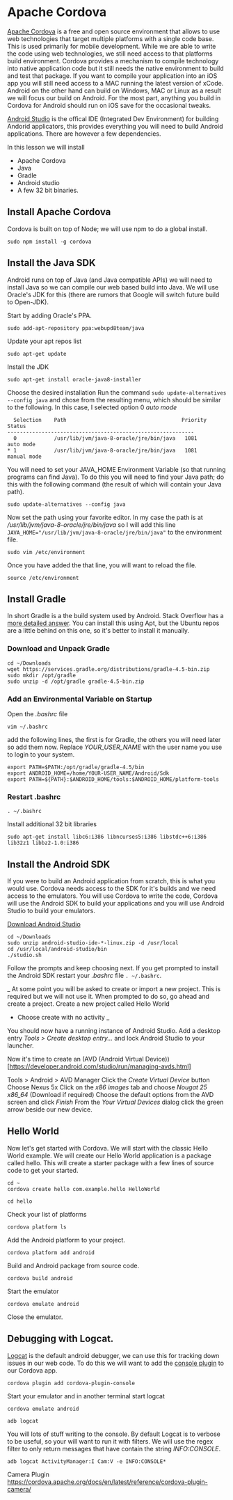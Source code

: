 # Apache Cordova
[Apache Cordova](https://cordova.apache.org/) is a free and open source environment that allows to use web technologies that target multiple platforms with a single code base. This is used primarily for mobile development. While we are able to write the code using web technologies, we still need access to that platforms build environment. Cordova provides a mechanism to compile technology into native application code but it still needs the native environment to build and test that package. If you want to compile your application into an iOS app you will still need access to a MAC running the latest version of xCode. Android on the other hand can build on Windows, MAC or Linux as a result we will focus our build on Android. For the most part, anything you build in Cordova for Android should run on iOS save for the occasional tweaks.

[Android Studio](https://developer.android.com/studio/index.html) is the offical IDE (Integrated Dev Environment) for building Andorid applicators, this provides everything you will need to build Android applications. There are however a few dependencies.

In this lesson we will install
* Apache Cordova
* Java
* Gradle
* Android studio
* A few 32 bit binaries.

## Install Apache Cordova

Cordova is built on top of Node; we will use npm to do a global install.

```
sudo npm install -g cordova
```

## Install the Java SDK
Android runs on top of Java (and Java compatible APIs) we will need to install Java so we can compile our web based build into Java. We will use Oracle's JDK for this (there are rumors that Google will switch future build to Open-JDK).

Start by adding Oracle's PPA.

```
sudo add-apt-repository ppa:webupd8team/java
```

Update your apt repos list

```
sudo apt-get update
```

Install the JDK

```
sudo apt-get install oracle-java8-installer
```

Choose the desired installation
Run the command ```sudo update-alternatives --config java``` and chose from the resulting menu, which should be similar to the following. In this case, I selected option 0 _auto mode_

```
  Selection    Path                                     Priority   Status
------------------------------------------------------------
  0            /usr/lib/jvm/java-8-oracle/jre/bin/java   1081      auto mode
* 1            /usr/lib/jvm/java-8-oracle/jre/bin/java   1081      manual mode
```

You will need to set your JAVA_HOME Environment Variable (so that running programs can  find Java). To do this you will need to find your Java path; do this with the following command (the result of which will contain your Java path).

```
sudo update-alternatives --config java
```

Now set the path using your favorite editor. In my case the path is at _/usr/lib/jvm/java-8-oracle/jre/bin/java_ so I will add this line ```JAVA_HOME="/usr/lib/jvm/java-8-oracle/jre/bin/java"``` to the environment file.

```
sudo vim /etc/environment
```

Once you have added the that line, you will want to reload the file.

```
source /etc/environment
```

## Install Gradle

In short Gradle is a the build system used by Android. Stack Overflow has a [more detailed answer](https://stackoverflow.com/questions/16754643/what-is-gradle-in-android-studio). You can install this using Apt, but the Ubuntu repos are a little behind on this one, so it's better to install it manually.

### Download and Unpack Gradle

```
cd ~/Downloads
wget https://services.gradle.org/distributions/gradle-4.5-bin.zip
sudo mkdir /opt/gradle
sudo unzip -d /opt/gradle gradle-4.5-bin.zip
```

### Add an Environmental Variable on Startup

Open the _.bashrc_ file

```
vim ~/.bashrc
```

add the following lines, the first is for Gradle, the others you will need later so add them now. Replace *YOUR_USER_NAME* with the user name you use to login to your system.

```
export PATH=$PATH:/opt/gradle/gradle-4.5/bin
export ANDROID_HOME=/home/YOUR-USER_NAME/Android/Sdk
export PATH=${PATH}:$ANDROID_HOME/tools:$ANDROID_HOME/platform-tools
```

### Restart .bashrc

```
. ~/.bashrc
```

Install additional 32 bit libraries

```
sudo apt-get install libc6:i386 libncurses5:i386 libstdc++6:i386 lib32z1 libbz2-1.0:i386
```

## Install the Android SDK

If you were to build an Android application from scratch, this is what you would use. Cordova needs access to the SDK for it's builds and we need access to the emulators. You will use Cordova to write the code, Cordova will use the Android SDK to build your applications and you will use Android Studio to build your emulators.

[Download Android Studio](https://developer.android.com/studio/index.html)

```
cd ~/Downloads
sudo unzip android-studio-ide-*-linux.zip -d /usr/local
cd /usr/local/android-studio/bin
./studio.sh
```


Follow the prompts and keep choosing next. If you get prompted to install the Android SDK restart your _.bashrc_ file ```. ~/.bashrc```.

_
At some point you will be asked to create or import a new project. This is required but we will not use it. When prompted to do so, go ahead and create a project.
Create a new project called Hello World
* Choose create with no activity
_

You should now have a running instance of  Android Studio. Add a desktop entry _Tools > Create desktop entry..._ and lock Android Studio to your launcher.  

Now it's time to create an (AVD (Android Virtual Device))[https://developer.android.com/studio/run/managing-avds.html]

Tools > Android > AVD Manager
Click the _Create Virtual Device_ button
Choose Nexus 5x
Click on the _x86 images_ tab and choose _Nougat 25 x86_64_ (Download if required)
Choose the default options from the AVD screen and click _Finish_
From the _Your Virtual Devices_ dialog click the green arrow beside our new device.

## Hello World

Now let's get started with Cordova. We will start with the classic Hello World example. We will create our Hello World application is a package called hello. This will create a starter package with a few lines of source code to get your started.

```
cd ~
cordova create hello com.example.hello HelloWorld

cd hello
```

Check your list of platforms

```
cordova platform ls
```

Add the Android platform to your project.

```
cordova platform add android
```

Build and Android package from source code.

```
cordova build android
```

Start the emulator

```
cordova emulate android
```

Close the emulator.

## Debugging with Logcat.
[Logcat](https://developer.android.com/studio/command-line/logcat.html) is the default android debugger, we can use this for tracking down issues in our web code. To do this we will want to add the [console plugin](https://cordova.apache.org/docs/en/latest/reference/cordova-plugin-console/) to our Cordova app.

```
cordova plugin add cordova-plugin-console
```

Start your emulator and in another terminal start logcat
```
cordova emulate android

adb logcat
```

You will lots of stuff writing to the console. By default Logcat is to verbose to be useful, so your will want to run it with filters. We will use the regex filter to only return messages that have contain the string _INFO:CONSOLE_.

```
adb logcat ActivityManager:I Cam:V -e INFO:CONSOLE*
```

Camera Plugin
https://cordova.apache.org/docs/en/latest/reference/cordova-plugin-camera/
